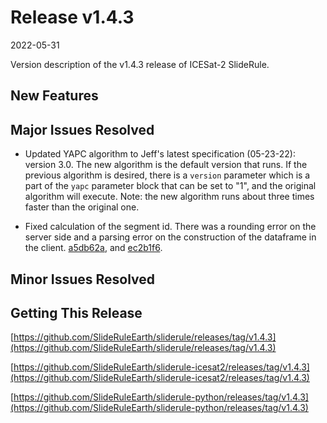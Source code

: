 # Release v1.4.3

2022-05-31

Version description of the v1.4.3 release of ICESat-2 SlideRule.

## New Features

## Major Issues Resolved

- Updated YAPC algorithm to Jeff's latest specification (05-23-22): version 3.0.  The new algorithm is the default version that runs.  If the previous algorithm is desired, there is a `version` parameter which is a part of the `yapc` parameter block that can be set to "1", and the original algorithm will execute.  Note: the new algorithm runs about three times faster than the original one.

- Fixed calculation of the segment id.  There was a rounding error on the server side and a parsing error on the construction of the dataframe in the client. [a5db62a](https://github.com/SlideRuleEarth/sliderule-python/commit/a5db62ad9b7570e25ab7105eaec06267e4fadf11), and [ec2b1f6](https://github.com/SlideRuleEarth/sliderule-icesat2/commit/ec2b1f6bc53c4f1e93f0dcffa7abd4dcec8379c6).

## Minor Issues Resolved

## Getting This Release

[https://github.com/SlideRuleEarth/sliderule/releases/tag/v1.4.3](https://github.com/SlideRuleEarth/sliderule/releases/tag/v1.4.3)

[https://github.com/SlideRuleEarth/sliderule-icesat2/releases/tag/v1.4.3](https://github.com/SlideRuleEarth/sliderule-icesat2/releases/tag/v1.4.3)

[https://github.com/SlideRuleEarth/sliderule-python/releases/tag/v1.4.3](https://github.com/SlideRuleEarth/sliderule-python/releases/tag/v1.4.3)

